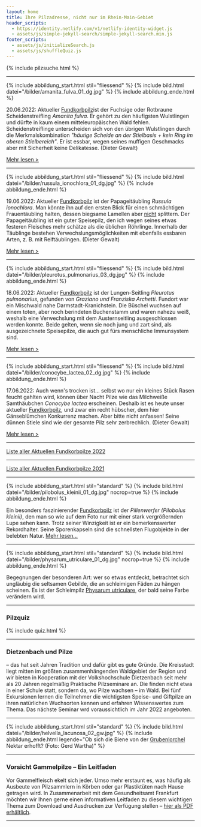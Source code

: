 ```yaml
---
layout: home
title: Ihre Pilzadresse, nicht nur im Rhein-Main-Gebiet
header_scripts:
  - https://identity.netlify.com/v1/netlify-identity-widget.js
  - assets/js/simple-jekyll-search/simple-jekyll-search.min.js
footer_scripts:
  - assets/js/initializeSearch.js
  - assets/js/shuffleQuiz.js
---
```

{% include pilzsuche.html %}

- - -

{% include abbildung_start.html stil="fliessend" %}
{% include bild.html datei="/bilder/amanita_fulva_01_dg.jpg" %}
{% include abbildung_ende.html %}

20.06.2022: Aktueller [Fundkorbpilz](AA "Glossar-")ist der Fuchsige oder Rotbraune Scheidenstreifling *Amanita fulva*. Er gehört zu den häufigsten Wulstlingen und dürfte in kaum einem mitteleuropäischen Wald fehlen. Scheidenstreiflinge unterscheiden sich von den übrigen Wulstlingen durch die Merkmalskombination *"häutige Scheide an der Stielbasis + kein Ring im oberen Stielbereich"*. Er ist essbar, wegen seines muffigen Geschmacks aber mit Sicherheit keine Delikatesse. (Dieter Gewalt)

[Mehr lesen >](/pilze/amanita-fulva-rotbrauner-fuchsiger-scheidenstreifling)

<div style="clear:  both"></div>

- - -

{% include abbildung_start.html stil="fliessend" %}
{% include bild.html datei="/bilder/russula_ionochlora_01_dg.jpg" %}
{% include abbildung_ende.html %}

19.06.2022: Aktueller [Fundkorbpilz](AA "Glossar-") ist der Papageitäubling *Russula ionochlora*. Man könnte ihn auf den ersten Blick für einen schmächtigen Frauentäubling halten, dessen biegsame Lamellen aber <ins>nicht</ins> splittern. Der Papageitäubling ist ein guter Speisepilz, den ich wegen seines etwas festeren Fleisches mehr schätze als die üblichen Röhrlinge. Innerhalb der Täublinge bestehen Verwechslungsmöglichkeiten mit ebenfalls essbaren Arten, z. B. mit Reiftäublingen. (Dieter Gewalt)

[Mehr lesen >](/pilze/russula-ionochlora-papagei-täubling)

<div style="clear:  both"></div>

- - -

{% include abbildung_start.html stil="fliessend" %}
{% include bild.html datei="/bilder/pleurotus_pulmonarius_03_dg.jpg" %}
{% include abbildung_ende.html %}

18.06.2022: Aktueller [Fundkorbpilz](AA "Glossar-") ist der Lungen-Seitling *Pleurotus pulmonarius*, gefunden von *Graziano und Franziska Archetti*. Fundort war ein Mischwald nahe Darmstadt-Kranichstein. Die Büschel wuchsen auf einem toten, aber noch berindeten Buchenstamm und waren nahezu weiß, weshalb eine Verwechslung mit dem Austernseitling ausgeschlossen werden konnte. Beide gelten, wenn sie noch jung und zart sind, als ausgezeichnete Speisepilze, die auch gut fürs menschliche Immunsystem sind.

[Mehr lesen >](/pilze/pleurotus-pulmonarius-lungenseitling-löffelseitling)

<div style="clear:  both"></div>

- - -

{% include abbildung_start.html stil="fliessend" %}
{% include bild.html datei="/bilder/conocybe_lactea_02_dg.jpg" %}
{% include abbildung_ende.html %}

17.06.2022: Auch wenn's trocken ist... selbst wo nur ein kleines Stück Rasen feucht gahlten wird, können über Nacht Pilze wie das Milchweiße Samthäubchen *Conocybe lactea* erscheinen. Deshalb ist es heute unser aktueller [Fundkorbpilz](AA "Glossar-"), und zwar ein recht hübscher, dem hier Gänseblümchen Konkurrenz machen. Aber bitte nicht anfassen! Seine dünnen Stiele sind wie der gesamte Pilz sehr zerbrechlich. (Dieter Gewalt)

[Mehr lesen >](/pilze/conocybe-lactea-milchweißes-samthäubchen)

<div style="clear:  both"></div>

- - -

[Liste aller Aktuellen Fundkorbpilze 2022](/artikel/liste-aller-aktuellen-fundkorbpilze-2022.html)

- - -

[Liste aller Aktuellen Fundkorbpilze 2021](/artikel/liste-aller-aktuellen-fundkorbpilze-2021.html)

- - -

{% include abbildung_start.html stil="standard" %}
{% include bild.html datei="/bilder/pilobolus_kleinii_01_dg.jpg" nocrop=true %}
{% include abbildung_ende.html %}

Ein besonders faszinierender [Fundkorbpilz](AA "Glossar-") ist der *Pillenwerfer (Pilobolus kleinii)*, den man so wie auf dem Foto nur mit einer stark vergrößernden Lupe sehen kann. Trotz seiner Winzigkeit ist er ein bemerkenswerter Rekordhalter. Seine Sporenkapseln sind die schnellsten Flugobjekte in der belebten Natur. [Mehr lesen...](/pilze/pilobolus-kleinii-pillenwerfer)

- - -

{% include abbildung_start.html stil="standard" %}
{% include bild.html datei="/bilder/physarum_utriculare_01_dg.jpg" nocrop=true %}
{% include abbildung_ende.html %}

Begegnungen der besonderen Art: wer so etwas entdeckt, betrachtet sich ungläubig die seltsamen Gebilde, die an schleimigen Fäden zu hängen scheinen. Es ist der Schleimpilz [Physarum utriculare](/pilze/physarum-utriculare-fadenfruchtschleimpilz), der bald seine Farbe verändern wird.

- - -

### Pilzquiz

{% include quiz.html %}

- - -

### Dietzenbach und Pilze

– das hat seit Jahren Tradition und dafür gibt es gute Gründe. Die Kreisstadt liegt mitten im größten zusammenhängenden Waldgebiet der Region und wir bieten in Kooperation mit der Volkshochschule Dietzenbach seit mehr als 20 Jahren regelmäßig Praktische Pilzseminare an. Die finden nicht etwa in einer Schule statt, sondern da, wo Pilze wachsen – im Wald. Bei fünf Exkursionen lernen die Teilnehmer die wichtigsten Speise- und Giftpilze an ihren natürlichen Wuchsorten kennen und erfahren Wissenswertes zum Thema. Das nächste Seminar wrd voraussichtlich im Jahr 2022 angeboten.  

- - -

{% include abbildung_start.html stil="standard" %}
{% include bild.html datei="/bilder/helvella_lacunosa_02_gw.jpg" %}
{% include abbildung_ende.html legende="Ob sich die Biene von der <a href='/pilze/helvella-lacunosa-grubenlorchel'>Grubenlorchel</a> Nektar erhofft?  (Foto: Gerd Wartha)" %}

- - -

### Vorsicht Gammelpilze – Ein Leitfaden

Vor Gammelfleisch ekelt sich jeder. Umso mehr erstaunt es, was häufig als Ausbeute von Pilzsammlern in Körben oder gar Plastiktüten nach Hause getragen wird. In Zusammenarbeit mit dem Gesundheitsamt Frankfurt möchten wir Ihnen gerne einen informativen Leitfaden zu diesem wichtigen Thema zum Download und Ausdrucken zur Verfügung stellen – [hier als PDF erhältlich](/assets/docs/Fundkorb.de-Gammelpilze.pdf).

- - -